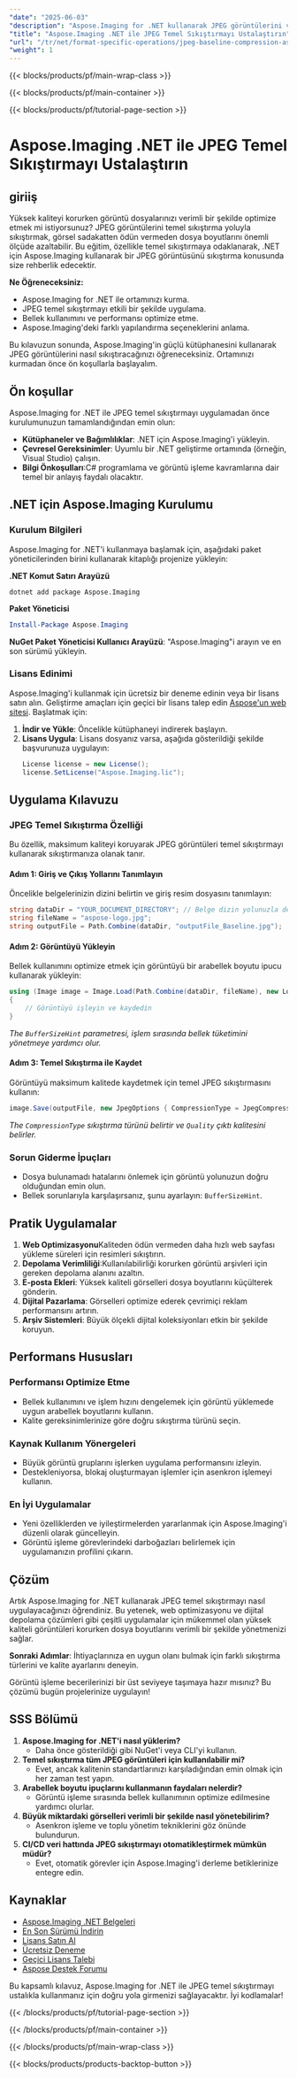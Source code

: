 ```yaml
---
"date": "2025-06-03"
"description": "Aspose.Imaging for .NET kullanarak JPEG görüntülerini verimli bir şekilde nasıl sıkıştıracağınızı öğrenin; kaliteyi korurken dosya boyutlarını azaltın."
"title": "Aspose.Imaging .NET ile JPEG Temel Sıkıştırmayı Ustalaştırın"
"url": "/tr/net/format-specific-operations/jpeg-baseline-compression-aspose-imaging-net/"
"weight": 1
---
```


{{< blocks/products/pf/main-wrap-class >}}

{{< blocks/products/pf/main-container >}}

{{< blocks/products/pf/tutorial-page-section >}}
# Aspose.Imaging .NET ile JPEG Temel Sıkıştırmayı Ustalaştırın

## giriiş

Yüksek kaliteyi korurken görüntü dosyalarınızı verimli bir şekilde optimize etmek mi istiyorsunuz? JPEG görüntülerini temel sıkıştırma yoluyla sıkıştırmak, görsel sadakatten ödün vermeden dosya boyutlarını önemli ölçüde azaltabilir. Bu eğitim, özellikle temel sıkıştırmaya odaklanarak, .NET için Aspose.Imaging kullanarak bir JPEG görüntüsünü sıkıştırma konusunda size rehberlik edecektir.

**Ne Öğreneceksiniz:**
- Aspose.Imaging for .NET ile ortamınızı kurma.
- JPEG temel sıkıştırmayı etkili bir şekilde uygulama.
- Bellek kullanımını ve performansı optimize etme.
- Aspose.Imaging'deki farklı yapılandırma seçeneklerini anlama.

Bu kılavuzun sonunda, Aspose.Imaging'in güçlü kütüphanesini kullanarak JPEG görüntülerini nasıl sıkıştıracağınızı öğreneceksiniz. Ortamınızı kurmadan önce ön koşullarla başlayalım.

## Ön koşullar

Aspose.Imaging for .NET ile JPEG temel sıkıştırmayı uygulamadan önce kurulumunuzun tamamlandığından emin olun:
- **Kütüphaneler ve Bağımlılıklar**: .NET için Aspose.Imaging'i yükleyin.
- **Çevresel Gereksinimler**: Uyumlu bir .NET geliştirme ortamında (örneğin, Visual Studio) çalışın.
- **Bilgi Önkoşulları**:C# programlama ve görüntü işleme kavramlarına dair temel bir anlayış faydalı olacaktır.

## .NET için Aspose.Imaging Kurulumu

### Kurulum Bilgileri

Aspose.Imaging for .NET'i kullanmaya başlamak için, aşağıdaki paket yöneticilerinden birini kullanarak kitaplığı projenize yükleyin:

**.NET Komut Satırı Arayüzü**
```shell
dotnet add package Aspose.Imaging
```

**Paket Yöneticisi**
```powershell
Install-Package Aspose.Imaging
```

**NuGet Paket Yöneticisi Kullanıcı Arayüzü**: "Aspose.Imaging"i arayın ve en son sürümü yükleyin.

### Lisans Edinimi

Aspose.Imaging'i kullanmak için ücretsiz bir deneme edinin veya bir lisans satın alın. Geliştirme amaçları için geçici bir lisans talep edin [Aspose'un web sitesi](https://purchase.aspose.com/temporary-license/). Başlatmak için:
1. **İndir ve Yükle**: Öncelikle kütüphaneyi indirerek başlayın.
2. **Lisans Uygula**: Lisans dosyanız varsa, aşağıda gösterildiği şekilde başvurunuza uygulayın:
   ```csharp
   License license = new License();
   license.SetLicense("Aspose.Imaging.lic");
   ```

## Uygulama Kılavuzu

### JPEG Temel Sıkıştırma Özelliği

Bu özellik, maksimum kaliteyi koruyarak JPEG görüntüleri temel sıkıştırmayı kullanarak sıkıştırmanıza olanak tanır.

#### Adım 1: Giriş ve Çıkış Yollarını Tanımlayın

Öncelikle belgelerinizin dizini belirtin ve giriş resim dosyasını tanımlayın:
```csharp
string dataDir = "YOUR_DOCUMENT_DIRECTORY"; // Belge dizin yolunuzla değiştirin
string fileName = "aspose-logo.jpg";
string outputFile = Path.Combine(dataDir, "outputFile_Baseline.jpg");
```

#### Adım 2: Görüntüyü Yükleyin

Bellek kullanımını optimize etmek için görüntüyü bir arabellek boyutu ipucu kullanarak yükleyin:
```csharp
using (Image image = Image.Load(Path.Combine(dataDir, fileName), new LoadOptions { BufferSizeHint = 50 }))
{
    // Görüntüyü işleyin ve kaydedin
}
```
*The `BufferSizeHint` parametresi, işlem sırasında bellek tüketimini yönetmeye yardımcı olur.*

#### Adım 3: Temel Sıkıştırma ile Kaydet

Görüntüyü maksimum kalitede kaydetmek için temel JPEG sıkıştırmasını kullanın:
```csharp
image.Save(outputFile, new JpegOptions { CompressionType = JpegCompressionMode.Baseline, Quality = 100 });
```
*The `CompressionType` sıkıştırma türünü belirtir ve `Quality` çıktı kalitesini belirler.*

### Sorun Giderme İpuçları
- Dosya bulunamadı hatalarını önlemek için görüntü yolunuzun doğru olduğundan emin olun.
- Bellek sorunlarıyla karşılaşırsanız, şunu ayarlayın: `BufferSizeHint`.

## Pratik Uygulamalar

1. **Web Optimizasyonu**Kaliteden ödün vermeden daha hızlı web sayfası yükleme süreleri için resimleri sıkıştırın.
2. **Depolama Verimliliği**:Kullanılabilirliği korurken görüntü arşivleri için gereken depolama alanını azaltın.
3. **E-posta Ekleri**: Yüksek kaliteli görselleri dosya boyutlarını küçülterek gönderin.
4. **Dijital Pazarlama**: Görselleri optimize ederek çevrimiçi reklam performansını artırın.
5. **Arşiv Sistemleri**: Büyük ölçekli dijital koleksiyonları etkin bir şekilde koruyun.

## Performans Hususları

### Performansı Optimize Etme
- Bellek kullanımını ve işlem hızını dengelemek için görüntü yüklemede uygun arabellek boyutlarını kullanın.
- Kalite gereksinimlerinize göre doğru sıkıştırma türünü seçin.

### Kaynak Kullanım Yönergeleri
- Büyük görüntü gruplarını işlerken uygulama performansını izleyin.
- Destekleniyorsa, blokaj oluşturmayan işlemler için asenkron işlemeyi kullanın.

### En İyi Uygulamalar
- Yeni özelliklerden ve iyileştirmelerden yararlanmak için Aspose.Imaging'i düzenli olarak güncelleyin.
- Görüntü işleme görevlerindeki darboğazları belirlemek için uygulamanızın profilini çıkarın.

## Çözüm

Artık Aspose.Imaging for .NET kullanarak JPEG temel sıkıştırmayı nasıl uygulayacağınızı öğrendiniz. Bu yetenek, web optimizasyonu ve dijital depolama çözümleri gibi çeşitli uygulamalar için mükemmel olan yüksek kaliteli görüntüleri korurken dosya boyutlarını verimli bir şekilde yönetmenizi sağlar.

**Sonraki Adımlar**: İhtiyaçlarınıza en uygun olanı bulmak için farklı sıkıştırma türlerini ve kalite ayarlarını deneyin.

Görüntü işleme becerilerinizi bir üst seviyeye taşımaya hazır mısınız? Bu çözümü bugün projelerinize uygulayın!

## SSS Bölümü

1. **Aspose.Imaging for .NET'i nasıl yüklerim?**
   - Daha önce gösterildiği gibi NuGet'i veya CLI'yi kullanın.
2. **Temel sıkıştırma tüm JPEG görüntüleri için kullanılabilir mi?**
   - Evet, ancak kalitenin standartlarınızı karşıladığından emin olmak için her zaman test yapın.
3. **Arabellek boyutu ipuçlarını kullanmanın faydaları nelerdir?**
   - Görüntü işleme sırasında bellek kullanımının optimize edilmesine yardımcı olurlar.
4. **Büyük miktardaki görselleri verimli bir şekilde nasıl yönetebilirim?**
   - Asenkron işleme ve toplu yönetim tekniklerini göz önünde bulundurun.
5. **CI/CD veri hattında JPEG sıkıştırmayı otomatikleştirmek mümkün müdür?**
   - Evet, otomatik görevler için Aspose.Imaging'i derleme betiklerinize entegre edin.

## Kaynaklar
- [Aspose.Imaging .NET Belgeleri](https://reference.aspose.com/imaging/net/)
- [En Son Sürümü İndirin](https://releases.aspose.com/imaging/net/)
- [Lisans Satın Al](https://purchase.aspose.com/buy)
- [Ücretsiz Deneme](https://releases.aspose.com/imaging/net/)
- [Geçici Lisans Talebi](https://purchase.aspose.com/temporary-license/)
- [Aspose Destek Forumu](https://forum.aspose.com/c/imaging/10)

Bu kapsamlı kılavuz, Aspose.Imaging for .NET ile JPEG temel sıkıştırmayı ustalıkla kullanmanız için doğru yola girmenizi sağlayacaktır. İyi kodlamalar!

{{< /blocks/products/pf/tutorial-page-section >}}

{{< /blocks/products/pf/main-container >}}

{{< /blocks/products/pf/main-wrap-class >}}

{{< blocks/products/products-backtop-button >}}